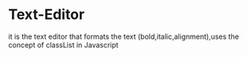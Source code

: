 # Text-Editor
it is the text editor that formats the text (bold,italic,alignment),uses the concept of classList in Javascript
